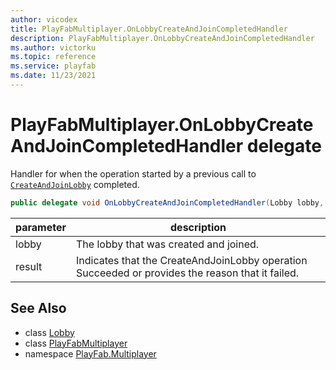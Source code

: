 ```yaml
---
author: vicodex
title: PlayFabMultiplayer.OnLobbyCreateAndJoinCompletedHandler
description: PlayFabMultiplayer.OnLobbyCreateAndJoinCompletedHandler
ms.author: victorku
ms.topic: reference
ms.service: playfab
ms.date: 11/23/2021
---
```


# PlayFabMultiplayer.OnLobbyCreateAndJoinCompletedHandler delegate

Handler for when the operation started by a previous call to [`CreateAndJoinLobby`](./PlayFabMultiplayer/CreateAndJoinLobby.md) completed.

```csharp
public delegate void OnLobbyCreateAndJoinCompletedHandler(Lobby lobby, int result);
```

| parameter | description |
| --- | --- |
| lobby | The lobby that was created and joined. |
| result | Indicates that the CreateAndJoinLobby operation Succeeded or provides the reason that it failed. |

## See Also

* class [Lobby](./Lobby.md)
* class [PlayFabMultiplayer](./PlayFabMultiplayer.md)
* namespace [PlayFab.Multiplayer](../PlayFabMultiplayerSDK.md)

